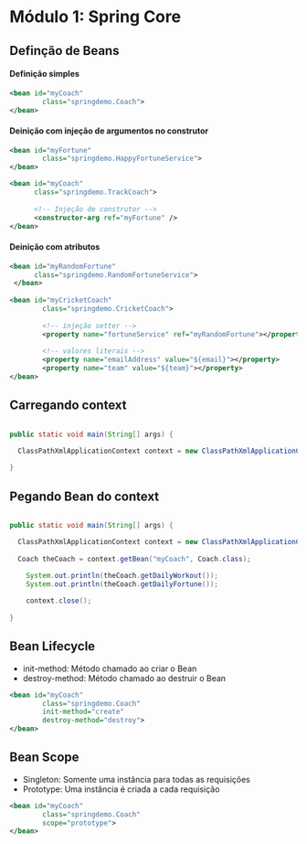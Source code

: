 # Módulo 1: Spring Core

## Definção de Beans
#### Definição simples

```xml
<bean id="myCoach"
    	class="springdemo.Coach">
</bean>

```

#### Deinição com injeção de argumentos no construtor

```xml
<bean id="myFortune"
    	class="springdemo.HappyFortuneService">
</bean>

<bean id="myCoach"
      class="springdemo.TrackCoach">
  
      <!-- Injeção de construtor -->
      <constructor-arg ref="myFortune" />
</bean>

```

#### Deinição com atributos

```xml
<bean id="myRandomFortune"
      class="springdemo.RandomFortuneService">
 </bean>
    
<bean id="myCricketCoach"
    	class="springdemo.CricketCoach">
    	
    	<!-- injeção setter -->
    	<property name="fortuneService" ref="myRandomFortune"></property>
    	
    	<!-- valores literais -->
    	<property name="emailAddress" value="${email}"></property>
    	<property name="team" value="${team}"></property>
</bean>

```

## Carregando context

```java

public static void main(String[] args) {

  ClassPathXmlApplicationContext context = new ClassPathXmlApplicationContext("applicationContext.xml");
  
}

```

## Pegando Bean do context

```java

public static void main(String[] args) {

  ClassPathXmlApplicationContext context = new ClassPathXmlApplicationContext("applicationContext.xml");
  
  Coach theCoach = context.getBean("myCoach", Coach.class);
  
	System.out.println(theCoach.getDailyWorkout());
	System.out.println(theCoach.getDailyFortune());

	context.close();
  
}

```

## Bean Lifecycle

- init-method: Método chamado ao criar o Bean
- destroy-method: Método chamado ao destruir o Bean

```xml
<bean id="myCoach"
    	class="springdemo.Coach"
    	init-method="create"
    	destroy-method="destroy">
</bean>

```

## Bean Scope
- Singleton: Somente uma instância para todas as requisições
- Prototype: Uma instância é criada a cada requisição

```xml
<bean id="myCoach"
    	class="springdemo.Coach"
    	scope="prototype">
</bean>
